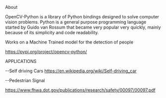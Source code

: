 About

OpenCV-Python is a library of Python bindings designed to solve computer vision problems. Python is a general purpose programming language started by Guido van Rossum that became very popular very quickly, mainly because of its simplicity and code readability.

Works on a Machine Trained model for the detection of people

https://pypi.org/project/opencv-python/

APPLICATIONS 

--Self driving Cars
https://en.wikipedia.org/wiki/Self-driving_car

--Pedestrian Signal

https://www.fhwa.dot.gov/publications/research/safety/00097/00097.pdf

